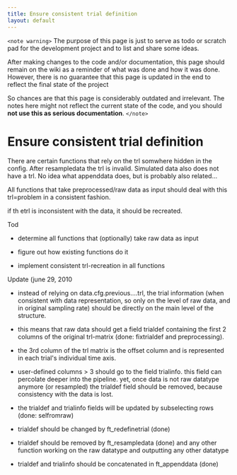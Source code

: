 ```yaml
---
title: Ensure consistent trial definition
layout: default
---
```


`<note warning>`
The purpose of this page is just to serve as todo or scratch pad for the development project and to list and share some ideas. 

After making changes to the code and/or documentation, this page should remain on the wiki as a reminder of what was done and how it was done. However, there is no guarantee that this page is updated in the end to reflect the final state of the project

So chances are that this page is considerably outdated and irrelevant. The notes here might not reflect the current state of the code, and you should **not use this as serious documentation**.
`</note>`

# Ensure consistent trial definition

There are certain functions that rely on the trl somwhere hidden in the config. After resampledata the trl is invalid. Simulated data also does not have a trl. No idea what appenddata does, but is probably also related...

All functions that take preprocessed/raw data as input should deal with this trl=problem in a consistent fashion. 

if th etrl is inconsistent with the data, it should be recreated. 

Tod

*  determine all functions that (optionally) take raw data as input

*  figure out how existing functions do it

*  implement consistent trl-recreation in all functions

Update (june 29, 2010

*  instead of relying on data.cfg.previous....trl, the trial information (when consistent with data representation, so only on the level of raw data, and in original sampling rate) should be directly on the main level of the structure.

*  this means that raw data should get a field trialdef containing the first 2 columns of the original trl-matrix (done: fixtrialdef and preprocessing).

*  the 3rd column of the trl matrix is the offset column and is represented in each trial's individual time axis.

*  user-defined columns > 3 should go to the field trialinfo. this field can percolate deeper into the pipeline. yet, once data is not raw datatype anymore (or resampled) the trialdef field should be removed, because consistency with the data is lost.

*  the trialdef and trialinfo fields will be updated by subselecting rows (done: selfromraw)

*  trialdef should be changed by ft_redefinetrial (done)

*  trialdef should be removed by ft_resampledata (done) and any other function working on the raw datatype and outputting any other datatype

*  trialdef and trialinfo should be concatenated in ft_appenddata (done)

